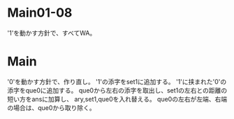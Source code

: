 # Main01-08
'1'を動かす方針で、すべてWA。

# Main
'0'を動かす方針で、作り直し。
'1'の添字をset1に追加する。
'1'に挟まれた'0'の添字をque0に追加する。
que0から左右の添字を取出し、set1の左右との距離の短い方をansに加算し、
ary,set1,que0を入れ替える。
que0の左右が左端、右端の場合は、que0から取り除く。
